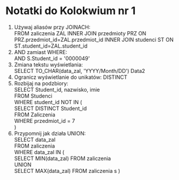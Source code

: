 # Notatki do Kolokwium nr 1

1. Używaj aliasów przy JOINACH:  
	FROM zaliczenia ZAL INNER JOIN przedmioty PRZ ON PRZ.przedmiot_id=ZAL.przedmiot_id INNER JOIN studenci ST ON ST.student_id=ZAL.student_id
2. AND zamiast WHERE:   
 	AND S.Student_id =  '0000049'
3. Zmiana tekstu wyświetlania:  
	SELECT TO_CHAR(data_zal, 'YYYY/Month/DD') Data2
4. Ogranicz wyświetlanie do unikatów: DISTINCT
5. Rozbijaj na podzbiory:  
	SELECT Student_id, nazwisko, imie  
	FROM Studenci  
	WHERE student_id NOT IN (    
		SELECT DISTINCT Student_id  
		FROM Zaliczenia  
		WHERE przedmiot_id = 7  
	)  
6. Przypomnij jak działa UNION:  
SELECT data_zal  
FROM zaliczenia  
WHERE data_zal IN (  
	SELECT MIN(data_zal) FROM zaliczenia  
	UNION  
	SELECT MAX(data_zal) FROM zaliczenia  s
)
